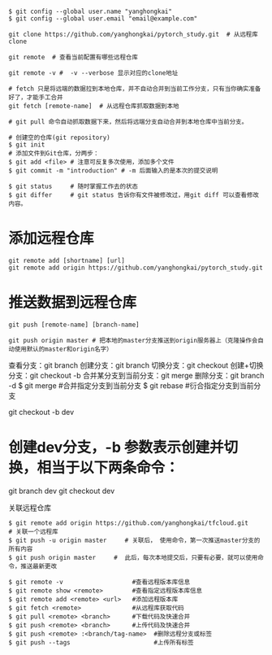 
```

$ git config --global user.name "yanghongkai"
$ git config --global user.email "email@example.com"

git clone https://github.com/yanghongkai/pytorch_study.git  # 从远程库clone

git remote  # 查看当前配置有哪些远程仓库

git remote -v #  -v --verbose 显示对应的clone地址

# fetch 只是将远端的数据拉到本地仓库，并不自动合并到当前工作分支，只有当你确实准备好了，才能手工合并
git fetch [remote-name]  # 从远程仓库抓取数据到本地

# git pull 命令自动抓取数据下来，然后将远端分支自动合并到本地仓库中当前分支。

```


```
# 创建空的仓库(git repository)
$ git init
# 添加文件到Git仓库，分两步：
$ git add <file> # 注意可反复多次使用，添加多个文件
$ git commit -m "introduction" # -m 后面输入的是本次的提交说明

$ git status     # 随时掌握工作去的状态
$ git differ     # git status 告诉你有文件被修改过，用git diff 可以查看修改内容。

```

# 添加远程仓库

```
git remote add [shortname] [url]
git remote add origin https://github.com/yanghongkai/pytorch_study.git

```

# 推送数据到远程仓库
```
git push [remote-name] [branch-name]

git push origin master # 把本地的master分支推送到origin服务器上（克隆操作会自动使用默认的master和origin名字）
```



查看分支：git branch
创建分支：git branch <name>
切换分支：git checkout <name>
创建+切换分支：git checkout -b <name>
合并某分支到当前分支：git merge <name>
删除分支：git branch -d <name>
$ git merge <branch>        #合并指定分支到当前分支
$ git rebase <branch>       #衍合指定分支到当前分支

git checkout -b dev
# 创建dev分支，-b 参数表示创建并切换，相当于以下两条命令：
git branch dev
git checkout dev

关联远程仓库

```
$ git remote add origin https://github.com/yanghongkai/tfcloud.git     # 关联一个远程库
$ git push -u origin master     # 关联后， 使用命令，第一次推送master分支的所有内容
$ git push origin master     #  此后，每次本地提交后，只要有必要，就可以使用命令，推送最新更改

$ git remote -v                   #查看远程版本库信息
$ git remote show <remote>        #查看指定远程版本库信息
$ git remote add <remote> <url>   #添加远程版本库
$ git fetch <remote>              #从远程库获取代码
$ git pull <remote> <branch>      #下载代码及快速合并
$ git push <remote> <branch>      #上传代码及快速合并
$ git push <remote> :<branch/tag-name>  #删除远程分支或标签
$ git push --tags                       #上传所有标签

```




